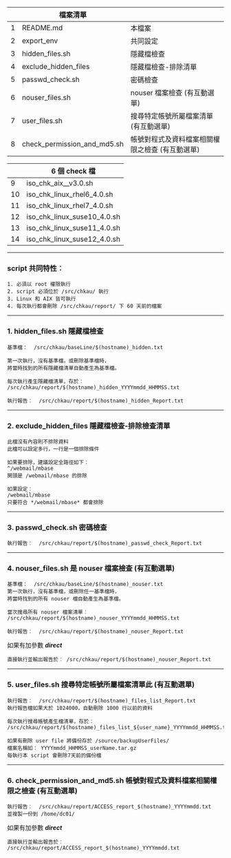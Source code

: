 ||檔案清單||
|--|--|--|
|1|README.md|本檔案|
|2|export_env|共同設定|
|3|hidden_files.sh|隱藏檔檢查|
|4|exclude_hidden_files|隱藏檔檢查-排除清單|
|5|passwd_check.sh|密碼檢查|
|6|nouser_files.sh|nouser 檔案檢查 (有互動選單)|
|7|user_files.sh|搜尋特定帳號所屬檔案清單 (有互動選單)|
|8|check_permission_and_md5.sh|帳號對程式及資料檔案相關權限之檢查 (有互動選單)|

||6 個 check 檔|
|--|--|
|9| iso_chk_aix__v3.0.sh|
|10|iso_chk_linux_rhel6_4.0.sh|
|11|iso_chk_linux_rhel7_4.0.sh|
|12|iso_chk_linux_suse10_4.0.sh|
|13|iso_chk_linux_suse11_4.0.sh|
|14|iso_chk_linux_suse12_4.0.sh|
---
### script 共同特性︰
```
1. 必須以 root 權限執行
2. script 必須位於 /src/chkau/ 執行
3. Linux 和 AIX 皆可執行
4. 每次執行都會刪除 /src/chkau/report/ 下 60 天前的檔案
```
---
### 1. hidden_files.sh 隱藏檔檢查
```
基準檔：  /src/chkau/baseLine/$(hostname)_hidden.txt

第一次執行，沒有基準檔，或刪除基準檔時，
將當時找到的所有隱藏檔清單自動產生為基準檔。

每次執行產生隱藏檔清單，存於︰
/src/chkau/report/$(hostname)_hidden_YYYYmmdd_HHMMSS.txt
   
執行報告︰  /src/chkau/report/$(hostname)_hidden_Report.txt
```   
---
### 2. exclude_hidden_files 隱藏檔檢查-排除檢查清單
```
此檔沒有內容則不排除資料
此檔可以設定多行，一行是一個排除條件
   
如果要排除，建議設定全路徑如下︰
^/webmail/mbase
開頭是 /webmail/mbase 的排除
   
如果設定︰
/webmail/mbase
只要符合 */webmail/mbase* 都會排除
```
---
### 3. passwd_check.sh 密碼檢查
```
執行報告︰  /src/chkau/report/$(hostname)_passwd_check_Report.txt
```
---
### 4. nouser_files.sh 是 nouser 檔案檢查  (有互動選單)
```
基準檔：  /src/chkau/baseLine/$(hostname)_nouser.txt
第一次執行，沒有基準檔，或刪除任一基準檔時，
將當時找到的所有 nouser 檔自動產生為基準檔。

當次搜尋所有 nouser 檔案清單︰
/src/chkau/report/$(hostname)_nouser_YYYYmmdd_HHMMSS.txt
   
執行報告︰  /src/chkau/report/$(hostname)_nouser_Report.txt
```
   如果有加參數 ***direct***
```
直接執行並輸出報告於︰ /src/chkau/report/$(hostname)_nouser_Report.txt
```
---
### 5. user_files.sh 搜尋特定帳號所屬檔案清單此 (有互動選單)
```
執行報告︰  /src/chkau/report/$(hostname)_files_list_Report.txt
執行報告檔如果大於 1024000，自動刪除 1000 行以前的資料

每次執行搜尋帳號產生檔清單，存於︰
/src/chkau/report/$(hostname)_files_list_${user_name}_YYYYmmdd_HHMMSS.txt

如果有刪除 user file 將備份存於 /source/backupUserFiles/
檔案名稱如︰ YYYYmmdd_HHMMSS_userName.tar.gz
每執行本 script 會刪除7天前的備份檔
```
---
### 6. check_permission_and_md5.sh 帳號對程式及資料檔案相關權限之檢查 (有互動選單)
```
執行報告︰  /src/chkau/report/ACCESS_report_$(hostname)_YYYYmmdd.txt
並複製一份到 /home/dc01/
```
   如果有加參數 ***direct***
```
直接執行並輸出報告於︰ /src/chkau/report/ACCESS_report_$(hostname)_YYYYmmdd.txt
```
